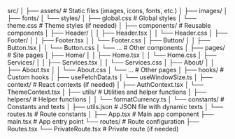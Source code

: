 src/
│
├── assets/                  # Static files (images, icons, fonts, etc.)
│   ├── images/
│   ├── fonts/
│   └── styles/
│       ├── global.css       # Global styles
│       └── theme.css        # Theme styles (if needed)
│
├── components/              # Reusable components
│   ├── Header/
│   │   ├── Header.tsx
│   │   └── Header.css
│   ├── Footer/
│   │   ├── Footer.tsx
│   │   └── Footer.css
│   ├── Button/
│   │   ├── Button.tsx
│   │   └── Button.css
│   └── ...                  # Other components
│
├── pages/                   # Site pages
│   ├── Home/
│   │   ├── Home.tsx
│   │   └── Home.css
│   ├── Services/
│   │   ├── Services.tsx
│   │   └── Services.css
│   ├── About/
│   │   ├── About.tsx
│   │   └── About.css
│   └── ...                  # Other pages
│
├── hooks/                   # Custom hooks
│   ├── useFetchData.ts
│   └── useWindowSize.ts
│
├── context/                 # React contexts (if needed)
│   ├── AuthContext.tsx
│   └── ThemeContext.tsx
│
├── utils/                   # Utilities and helper functions
│   ├── helpers/             # Helper functions
│   │   └── formatCurrency.ts
│   └── constants/           # Constants and texts
│       ├── utils.json       # JSON file with dynamic texts
│       └── routes.ts        # Route constants
│
├── App.tsx                  # Main app component
├── main.tsx                 # App entry point
└── routes/                  # Route configuration
    ├── Routes.tsx
    └── PrivateRoute.tsx     # Private route (if needed)